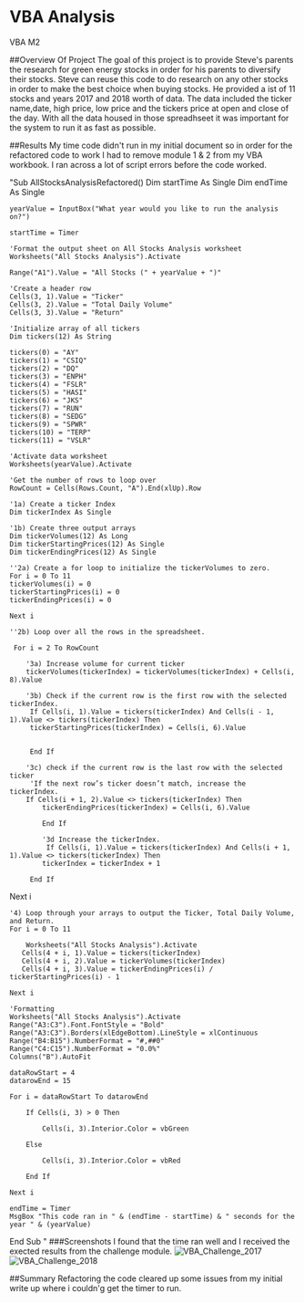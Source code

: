 # VBA Analysis
VBA M2

##Overview Of Project
The goal of this project is to provide Steve's parents the research for green energy stocks in order for his parents to diversify their stocks. Steve can reuse this code to do research on any other stocks in order to make the best choice when buying stocks.
He provided a ist of 11 stocks and years 2017 and 2018 worth of data. The data included the ticker name,date, high price, low price and the tickers price at open and close of the day. With all the data housed in those spreadhseet it was important for the system to run it as fast as possible. 

##Results
My time code didn't run in my initial document so in order for the refactored code to work I had to remove module 1 & 2 from my VBA workbook. I ran across a lot of script errors before the code worked. 

"Sub AllStocksAnalysisRefactored()
    Dim startTime As Single
    Dim endTime  As Single

    yearValue = InputBox("What year would you like to run the analysis on?")

    startTime = Timer
    
    'Format the output sheet on All Stocks Analysis worksheet
    Worksheets("All Stocks Analysis").Activate
    
    Range("A1").Value = "All Stocks (" + yearValue + ")"
    
    'Create a header row
    Cells(3, 1).Value = "Ticker"
    Cells(3, 2).Value = "Total Daily Volume"
    Cells(3, 3).Value = "Return"

    'Initialize array of all tickers
    Dim tickers(12) As String
    
    tickers(0) = "AY"
    tickers(1) = "CSIQ"
    tickers(2) = "DQ"
    tickers(3) = "ENPH"
    tickers(4) = "FSLR"
    tickers(5) = "HASI"
    tickers(6) = "JKS"
    tickers(7) = "RUN"
    tickers(8) = "SEDG"
    tickers(9) = "SPWR"
    tickers(10) = "TERP"
    tickers(11) = "VSLR"
    
    'Activate data worksheet
    Worksheets(yearValue).Activate
    
    'Get the number of rows to loop over
    RowCount = Cells(Rows.Count, "A").End(xlUp).Row
    
    '1a) Create a ticker Index
    Dim tickerIndex As Single

    '1b) Create three output arrays
    Dim tickerVolumes(12) As Long
    Dim tickerStartingPrices(12) As Single
    Dim tickerEndingPrices(12) As Single
    
    ''2a) Create a for loop to initialize the tickerVolumes to zero.
    For i = 0 To 11
    tickerVolumes(i) = 0
    tickerStartingPrices(i) = 0
    tickerEndingPrices(i) = 0
    
    Next i
        
    ''2b) Loop over all the rows in the spreadsheet.
    
     For i = 2 To RowCount
    
        '3a) Increase volume for current ticker
        tickerVolumes(tickerIndex) = tickerVolumes(tickerIndex) + Cells(i, 8).Value
        
        '3b) Check if the current row is the first row with the selected tickerIndex.
         If Cells(i, 1).Value = tickers(tickerIndex) And Cells(i - 1, 1).Value <> tickers(tickerIndex) Then
         tickerStartingPrices(tickerIndex) = Cells(i, 6).Value
            
                     
         End If
        
        '3c) check if the current row is the last row with the selected ticker
         'If the next row’s ticker doesn’t match, increase the tickerIndex.
        If Cells(i + 1, 2).Value <> tickers(tickerIndex) Then
            tickerEndingPrices(tickerIndex) = Cells(i, 6).Value
            
            End If

            '3d Increase the tickerIndex.
             If Cells(i, 1).Value = tickers(tickerIndex) And Cells(i + 1, 1).Value <> tickers(tickerIndex) Then
            tickerIndex = tickerIndex + 1
            
         End If
    
Next i
    
    '4) Loop through your arrays to output the Ticker, Total Daily Volume, and Return.
    For i = 0 To 11
        
        Worksheets("All Stocks Analysis").Activate
       Cells(4 + i, 1).Value = tickers(tickerIndex)
       Cells(4 + i, 2).Value = tickerVolumes(tickerIndex)
       Cells(4 + i, 3).Value = tickerEndingPrices(i) / tickerStartingPrices(i) - 1
        
    Next i
    
    'Formatting
    Worksheets("All Stocks Analysis").Activate
    Range("A3:C3").Font.FontStyle = "Bold"
    Range("A3:C3").Borders(xlEdgeBottom).LineStyle = xlContinuous
    Range("B4:B15").NumberFormat = "#,##0"
    Range("C4:C15").NumberFormat = "0.0%"
    Columns("B").AutoFit

    dataRowStart = 4
    datarowEnd = 15

    For i = dataRowStart To datarowEnd
        
        If Cells(i, 3) > 0 Then
            
            Cells(i, 3).Interior.Color = vbGreen
            
        Else
        
            Cells(i, 3).Interior.Color = vbRed
            
        End If
        
    Next i
 
    endTime = Timer
    MsgBox "This code ran in " & (endTime - startTime) & " seconds for the year " & (yearValue)

End Sub
"
###Screenshots
I found that the time ran well and I received the exected results from the challenge module.
![VBA_Challenge_2017](https://user-images.githubusercontent.com/108309093/207744438-1f921ec8-b8f8-47c8-8e05-0990eb7523d9.PNG)
![VBA_Challenge_2018](https://user-images.githubusercontent.com/108309093/207744455-ce0c7dc9-5847-4606-ad45-79b98a14a427.PNG)

##Summary
Refactoring the code cleared up some issues from my initial write up where i couldn'g get the timer to run.
